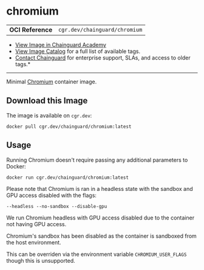 <!--monopod:start-->
# chromium
| | |
| - | - |
| **OCI Reference** | `cgr.dev/chainguard/chromium` |


* [View Image in Chainguard Academy](https://edu.chainguard.dev/chainguard/chainguard-images/reference/chromium/overview/)
* [View Image Catalog](https://console.enforce.dev/images/catalog) for a full list of available tags.
* [Contact Chainguard](https://www.chainguard.dev/chainguard-images) for enterprise support, SLAs, and access to older tags.*

---
<!--monopod:end-->

<!--overview:start-->
Minimal [Chromium](https://chromium.googlesource.com/chromium/src/) container image.
<!--overview:end-->

<!--getting:start-->
## Download this Image
The image is available on `cgr.dev`:

```
docker pull cgr.dev/chainguard/chromium:latest
```
<!--getting:end-->

<!--body:start-->
## Usage

Running Chromium doesn't require passing any additional parameters to Docker:

```bash
docker run cgr.dev/chainguard/chromium:latest
```

Please note that Chromium is ran in a headless state with the sandbox and GPU access disabled with the flags:

```
--headless --no-sandbox --disable-gpu
```

We run Chromium headless with GPU access disabled due to the container not having GPU access.

Chromium's sandbox has been disabled as the container is sandboxed from the host environment.

This can be overriden via the environment variable `CHROMIUM_USER_FLAGS` though this is unsupported.

<!--body:end-->
